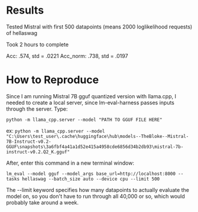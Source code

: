 # Results

Tested Mistral with first 500 datapoints (means 2000 loglikelihood requests) of hellaswag

Took 2 hours to complete

Acc: .574, std = .0221
Acc_norm: .738, std = .0197

# How to Reproduce
Since I am running Mistral 7B gguf quantized version with llama.cpp, I needed to create a local server, since lm-eval-harness passes inputs through the server. Type:

`python -m llama_cpp.server --model "PATH TO GGUF FILE HERE"`

ex: `python -m llama_cpp.server --model "C:\Users\test_user\.cache\huggingface\hub\models--TheBloke--Mistral-7B-Instruct-v0.2-GGUF\snapshots\3a6fbf4a41a1d52e415a4958cde6856d34b2db93\mistral-7b-instruct-v0.2.Q2_K.gguf"`

After, enter this command in a new terminal window:

`lm_eval --model gguf --model_args base_url=http://localhost:8000 --tasks hellaswag --batch_size auto --device cpu --limit 500`

The --limit keyword specifies how many datapoints to actually evaluate the model on, so you don't have to run through all 40,000 or so, which would probably take around a week.